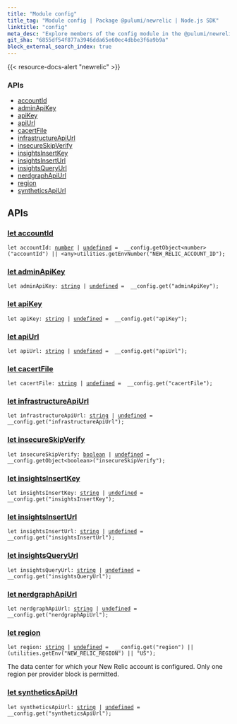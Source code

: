 ```yaml
---
title: "Module config"
title_tag: "Module config | Package @pulumi/newrelic | Node.js SDK"
linktitle: "config"
meta_desc: "Explore members of the config module in the @pulumi/newrelic package."
git_sha: "6855df54f877a3946dda65e60ec4dbbe3f6a9b9a"
block_external_search_index: true
---
```


<!-- WARNING: this page was generated by a tool. Do not edit it by hand. -->
<!-- To change it, please see https://github.com/pulumi/docs/tree/master/tools/tscdocgen. -->

{{< resource-docs-alert "newrelic" >}}






<h3>APIs</h3>
<ul class="api">
    <li><a href="#accountId"><span class="symbol api"></span>accountId</a></li>
    <li><a href="#adminApiKey"><span class="symbol api"></span>adminApiKey</a></li>
    <li><a href="#apiKey"><span class="symbol api"></span>apiKey</a></li>
    <li><a href="#apiUrl"><span class="symbol api"></span>apiUrl</a></li>
    <li><a href="#cacertFile"><span class="symbol api"></span>cacertFile</a></li>
    <li><a href="#infrastructureApiUrl"><span class="symbol api"></span>infrastructureApiUrl</a></li>
    <li><a href="#insecureSkipVerify"><span class="symbol api"></span>insecureSkipVerify</a></li>
    <li><a href="#insightsInsertKey"><span class="symbol api"></span>insightsInsertKey</a></li>
    <li><a href="#insightsInsertUrl"><span class="symbol api"></span>insightsInsertUrl</a></li>
    <li><a href="#insightsQueryUrl"><span class="symbol api"></span>insightsQueryUrl</a></li>
    <li><a href="#nerdgraphApiUrl"><span class="symbol api"></span>nerdgraphApiUrl</a></li>
    <li><a href="#region"><span class="symbol api"></span>region</a></li>
    <li><a href="#syntheticsApiUrl"><span class="symbol api"></span>syntheticsApiUrl</a></li>
</ul>




<h2 id="apis">APIs</h2>
<h3 class="pdoc-module-header" id="accountId" data-link-title="accountId">
    <a href="https://github.com/pulumi/pulumi-newrelic/blob/6855df54f877a3946dda65e60ec4dbbe3f6a9b9a/sdk/nodejs/config/vars.ts#L9">
        let <strong>accountId</strong>
    </a>
</h3>

<pre class="highlight"><code><span class='kd'>let</span> accountId: <span class='kd'><a href='https://developer.mozilla.org/en-US/docs/Web/JavaScript/Reference/Global_Objects/Number'>number</a></span> | <span class='kd'><a href='https://developer.mozilla.org/en-US/docs/Web/JavaScript/Reference/Global_Objects/undefined'>undefined</a></span> = <span class='s2'> __config.getObject&lt;number&gt;(&#34;accountId&#34;) || &lt;any&gt;utilities.getEnvNumber(&#34;NEW_RELIC_ACCOUNT_ID&#34;)</span>;</code></pre>
<h3 class="pdoc-module-header" id="adminApiKey" data-link-title="adminApiKey">
    <a href="https://github.com/pulumi/pulumi-newrelic/blob/6855df54f877a3946dda65e60ec4dbbe3f6a9b9a/sdk/nodejs/config/vars.ts#L10">
        let <strong>adminApiKey</strong>
    </a>
</h3>

<pre class="highlight"><code><span class='kd'>let</span> adminApiKey: <span class='kd'><a href='https://developer.mozilla.org/en-US/docs/Web/JavaScript/Reference/Global_Objects/String'>string</a></span> | <span class='kd'><a href='https://developer.mozilla.org/en-US/docs/Web/JavaScript/Reference/Global_Objects/undefined'>undefined</a></span> = <span class='s2'> __config.get(&#34;adminApiKey&#34;)</span>;</code></pre>
<h3 class="pdoc-module-header" id="apiKey" data-link-title="apiKey">
    <a href="https://github.com/pulumi/pulumi-newrelic/blob/6855df54f877a3946dda65e60ec4dbbe3f6a9b9a/sdk/nodejs/config/vars.ts#L11">
        let <strong>apiKey</strong>
    </a>
</h3>

<pre class="highlight"><code><span class='kd'>let</span> apiKey: <span class='kd'><a href='https://developer.mozilla.org/en-US/docs/Web/JavaScript/Reference/Global_Objects/String'>string</a></span> | <span class='kd'><a href='https://developer.mozilla.org/en-US/docs/Web/JavaScript/Reference/Global_Objects/undefined'>undefined</a></span> = <span class='s2'> __config.get(&#34;apiKey&#34;)</span>;</code></pre>
<h3 class="pdoc-module-header" id="apiUrl" data-link-title="apiUrl">
    <a href="https://github.com/pulumi/pulumi-newrelic/blob/6855df54f877a3946dda65e60ec4dbbe3f6a9b9a/sdk/nodejs/config/vars.ts#L12">
        let <strong>apiUrl</strong>
    </a>
</h3>

<pre class="highlight"><code><span class='kd'>let</span> apiUrl: <span class='kd'><a href='https://developer.mozilla.org/en-US/docs/Web/JavaScript/Reference/Global_Objects/String'>string</a></span> | <span class='kd'><a href='https://developer.mozilla.org/en-US/docs/Web/JavaScript/Reference/Global_Objects/undefined'>undefined</a></span> = <span class='s2'> __config.get(&#34;apiUrl&#34;)</span>;</code></pre>
<h3 class="pdoc-module-header" id="cacertFile" data-link-title="cacertFile">
    <a href="https://github.com/pulumi/pulumi-newrelic/blob/6855df54f877a3946dda65e60ec4dbbe3f6a9b9a/sdk/nodejs/config/vars.ts#L13">
        let <strong>cacertFile</strong>
    </a>
</h3>

<pre class="highlight"><code><span class='kd'>let</span> cacertFile: <span class='kd'><a href='https://developer.mozilla.org/en-US/docs/Web/JavaScript/Reference/Global_Objects/String'>string</a></span> | <span class='kd'><a href='https://developer.mozilla.org/en-US/docs/Web/JavaScript/Reference/Global_Objects/undefined'>undefined</a></span> = <span class='s2'> __config.get(&#34;cacertFile&#34;)</span>;</code></pre>
<h3 class="pdoc-module-header" id="infrastructureApiUrl" data-link-title="infrastructureApiUrl">
    <a href="https://github.com/pulumi/pulumi-newrelic/blob/6855df54f877a3946dda65e60ec4dbbe3f6a9b9a/sdk/nodejs/config/vars.ts#L14">
        let <strong>infrastructureApiUrl</strong>
    </a>
</h3>

<pre class="highlight"><code><span class='kd'>let</span> infrastructureApiUrl: <span class='kd'><a href='https://developer.mozilla.org/en-US/docs/Web/JavaScript/Reference/Global_Objects/String'>string</a></span> | <span class='kd'><a href='https://developer.mozilla.org/en-US/docs/Web/JavaScript/Reference/Global_Objects/undefined'>undefined</a></span> = <span class='s2'> __config.get(&#34;infrastructureApiUrl&#34;)</span>;</code></pre>
<h3 class="pdoc-module-header" id="insecureSkipVerify" data-link-title="insecureSkipVerify">
    <a href="https://github.com/pulumi/pulumi-newrelic/blob/6855df54f877a3946dda65e60ec4dbbe3f6a9b9a/sdk/nodejs/config/vars.ts#L15">
        let <strong>insecureSkipVerify</strong>
    </a>
</h3>

<pre class="highlight"><code><span class='kd'>let</span> insecureSkipVerify: <span class='kd'><a href='https://developer.mozilla.org/en-US/docs/Web/JavaScript/Reference/Global_Objects/Boolean'>boolean</a></span> | <span class='kd'><a href='https://developer.mozilla.org/en-US/docs/Web/JavaScript/Reference/Global_Objects/undefined'>undefined</a></span> = <span class='s2'> __config.getObject&lt;boolean&gt;(&#34;insecureSkipVerify&#34;)</span>;</code></pre>
<h3 class="pdoc-module-header" id="insightsInsertKey" data-link-title="insightsInsertKey">
    <a href="https://github.com/pulumi/pulumi-newrelic/blob/6855df54f877a3946dda65e60ec4dbbe3f6a9b9a/sdk/nodejs/config/vars.ts#L16">
        let <strong>insightsInsertKey</strong>
    </a>
</h3>

<pre class="highlight"><code><span class='kd'>let</span> insightsInsertKey: <span class='kd'><a href='https://developer.mozilla.org/en-US/docs/Web/JavaScript/Reference/Global_Objects/String'>string</a></span> | <span class='kd'><a href='https://developer.mozilla.org/en-US/docs/Web/JavaScript/Reference/Global_Objects/undefined'>undefined</a></span> = <span class='s2'> __config.get(&#34;insightsInsertKey&#34;)</span>;</code></pre>
<h3 class="pdoc-module-header" id="insightsInsertUrl" data-link-title="insightsInsertUrl">
    <a href="https://github.com/pulumi/pulumi-newrelic/blob/6855df54f877a3946dda65e60ec4dbbe3f6a9b9a/sdk/nodejs/config/vars.ts#L17">
        let <strong>insightsInsertUrl</strong>
    </a>
</h3>

<pre class="highlight"><code><span class='kd'>let</span> insightsInsertUrl: <span class='kd'><a href='https://developer.mozilla.org/en-US/docs/Web/JavaScript/Reference/Global_Objects/String'>string</a></span> | <span class='kd'><a href='https://developer.mozilla.org/en-US/docs/Web/JavaScript/Reference/Global_Objects/undefined'>undefined</a></span> = <span class='s2'> __config.get(&#34;insightsInsertUrl&#34;)</span>;</code></pre>
<h3 class="pdoc-module-header" id="insightsQueryUrl" data-link-title="insightsQueryUrl">
    <a href="https://github.com/pulumi/pulumi-newrelic/blob/6855df54f877a3946dda65e60ec4dbbe3f6a9b9a/sdk/nodejs/config/vars.ts#L18">
        let <strong>insightsQueryUrl</strong>
    </a>
</h3>

<pre class="highlight"><code><span class='kd'>let</span> insightsQueryUrl: <span class='kd'><a href='https://developer.mozilla.org/en-US/docs/Web/JavaScript/Reference/Global_Objects/String'>string</a></span> | <span class='kd'><a href='https://developer.mozilla.org/en-US/docs/Web/JavaScript/Reference/Global_Objects/undefined'>undefined</a></span> = <span class='s2'> __config.get(&#34;insightsQueryUrl&#34;)</span>;</code></pre>
<h3 class="pdoc-module-header" id="nerdgraphApiUrl" data-link-title="nerdgraphApiUrl">
    <a href="https://github.com/pulumi/pulumi-newrelic/blob/6855df54f877a3946dda65e60ec4dbbe3f6a9b9a/sdk/nodejs/config/vars.ts#L19">
        let <strong>nerdgraphApiUrl</strong>
    </a>
</h3>

<pre class="highlight"><code><span class='kd'>let</span> nerdgraphApiUrl: <span class='kd'><a href='https://developer.mozilla.org/en-US/docs/Web/JavaScript/Reference/Global_Objects/String'>string</a></span> | <span class='kd'><a href='https://developer.mozilla.org/en-US/docs/Web/JavaScript/Reference/Global_Objects/undefined'>undefined</a></span> = <span class='s2'> __config.get(&#34;nerdgraphApiUrl&#34;)</span>;</code></pre>
<h3 class="pdoc-module-header" id="region" data-link-title="region">
    <a href="https://github.com/pulumi/pulumi-newrelic/blob/6855df54f877a3946dda65e60ec4dbbe3f6a9b9a/sdk/nodejs/config/vars.ts#L23">
        let <strong>region</strong>
    </a>
</h3>

<pre class="highlight"><code><span class='kd'>let</span> region: <span class='kd'><a href='https://developer.mozilla.org/en-US/docs/Web/JavaScript/Reference/Global_Objects/String'>string</a></span> | <span class='kd'><a href='https://developer.mozilla.org/en-US/docs/Web/JavaScript/Reference/Global_Objects/undefined'>undefined</a></span> = <span class='s2'> __config.get(&#34;region&#34;) || (utilities.getEnv(&#34;NEW_RELIC_REGION&#34;) || &#34;US&#34;)</span>;</code></pre>

The data center for which your New Relic account is configured. Only one region per provider block is permitted.

<h3 class="pdoc-module-header" id="syntheticsApiUrl" data-link-title="syntheticsApiUrl">
    <a href="https://github.com/pulumi/pulumi-newrelic/blob/6855df54f877a3946dda65e60ec4dbbe3f6a9b9a/sdk/nodejs/config/vars.ts#L24">
        let <strong>syntheticsApiUrl</strong>
    </a>
</h3>

<pre class="highlight"><code><span class='kd'>let</span> syntheticsApiUrl: <span class='kd'><a href='https://developer.mozilla.org/en-US/docs/Web/JavaScript/Reference/Global_Objects/String'>string</a></span> | <span class='kd'><a href='https://developer.mozilla.org/en-US/docs/Web/JavaScript/Reference/Global_Objects/undefined'>undefined</a></span> = <span class='s2'> __config.get(&#34;syntheticsApiUrl&#34;)</span>;</code></pre>
